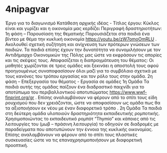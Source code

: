  # 4nipagvar
Έργο για το διαγωνισμό
Κατάθεση  αρχικής ιδέας - Τίτλος έργου:  Κύκλος είναι και γυρίζει και η οικονομία μας κερδίζει 
Περιγραφή δραστηριοτήτων:
1η φάση – Παρουσίαση της θεματικής
Παρουσιάζεται στα παιδιά ένα βίντεο με θέμα την κυκλική οικονομία https://youtu.be/zW7omoOmRLU  . Ακολουθεί σχετική συζήτηση και ανίχνευση των πρότερων γνώσεων των παιδιών. Τα παιδιά επίσης έχουν την δυνατότητα να συνομιλήσουν με τον Αντιδήμαρχο  Οικονομικών της Πόλης μας ώστε να εκφράσουν τις απορίες και τις σκέψεις τους. 
Αποφασίζεται η διαπραγμάτευση του θέματος: Οι μαθητές χωρίζονται σε τρεις ομάδες και ξεκινάει η αποστολή τους αφού προηγουμένως συναποφασίσουν όλοι μαζί για το συμβόλαιο σχετικά με τους κανόνες του τρόπου εργασίας και τον ρόλο τους στην ομάδα. 
2η φάση – Επεξεργασία του θέματος - Εργασία σε ομάδες
1η Ομάδα 
Τα παιδιά αυτής της ομάδας παίζουν ένα διαδραστικό παιχνίδι για το αποτύπωμα του περιβαλλοντικού αποτυπώματος https://www.wwf-finprint.org/gr . Επίσης αναλαμβάνουν  να φέρουν από το σπίτι τους είδη ρουχισμού που δεν χρειάζονται, ώστε να αποφασίσουν ως ομάδα πως θα τα  αξιοποιήσουν εκ νέου με έναν διαφορετικό τρόπο .
2η Ομάδα 
Τα παιδιά στη δεύτερη ομάδα υλοποιούν δραστηριότητα εκπαιδευτικής ρομποτικής. Χρησιμοποιώντας το εκπαιδευτικό ρομπότ “Thymio” και κάποιες από τις λειτουργίες του (μωβ – πράσινη λειτουργία) το οδηγούν σε διαδρομές με παραδείγματα που αποτυπώνουν την έννοια της κυκλικής οικονομίας. Επίσης αναλαμβάνουν να φέρουν από το σπίτι τους πλαστικές συσκευασίες ώστε να τις επαναχρησιμοποιήσουν με διαφορετική προοπτική. 
